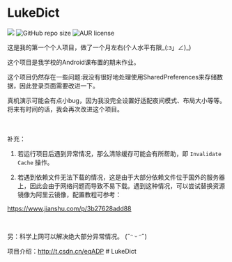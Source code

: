 # LukeDict

![](https://img.shields.io/badge/Android-studio-brightgreen) 
![GitHub repo size](https://img.shields.io/github/repo-size/Curzsu/LukeDict?style=flat-square)
![AUR license](https://img.shields.io/aur/license/android-studio)

这是我的第一个个人项目，做了一个月左右(个人水平有限_(:з」∠)_)

这个项目是我学校的Android课布置的期末作业。

这个项目仍然存在一些问题:我没有很好地处理使用SharedPreferences来存储数据，因此登录页面需要改进一下。

真机演示可能会有点小bug，因为我没完全设置好适配夜间模式、布局大小等等。将来有时间的话，我会再次改进这个项目。


<br><br>
补充：
1. 若运行项目后遇到异常情况，那么清除缓存可能会有所帮助，即 `Invalidate Cache` 操作。

2. 若遇到依赖文件无法下载的情况，这是由于大部分依赖文件位于国外的服务器上，因此会由于网络问题而导致不易下载。遇到这种情况，可以尝试替换资源镜像为阿里云镜像，配置教程可参考：

https://www.jianshu.com/p/3b27628add88

<br>


另：科学上网可以解决绝大部分异常情况。  (˶ᵔ ᵕ ᵔ˶)

项目介绍：http://t.csdn.cn/eqADP
#   L u k e D i c t  
 